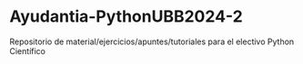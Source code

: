 # Ayudantia-PythonUBB2024-2
Repositorio de material/ejercicios/apuntes/tutoriales para el electivo Python Científico
